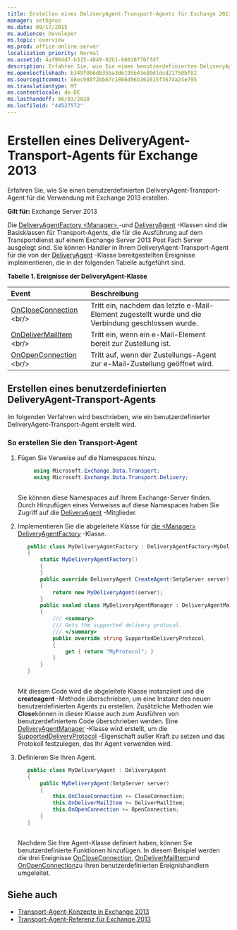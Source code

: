 ```yaml
---
title: Erstellen eines DeliveryAgent-Transport-Agents für Exchange 2013
manager: sethgros
ms.date: 09/17/2015
ms.audience: Developer
ms.topic: overview
ms.prod: office-online-server
localization_priority: Normal
ms.assetid: 4af904d7-b315-4849-92b1-66018f76ffdf
description: Erfahren Sie, wie Sie einen benutzerdefinierten DeliveryAgent-Transport-Agent für die Verwendung mit Exchange 2013 erstellen.
ms.openlocfilehash: b349f0b6d835ba3d6195b43e80d1dcd21750bf82
ms.sourcegitcommit: 88ec988f2bb67c1866d06b361615f3674a24e795
ms.translationtype: MT
ms.contentlocale: de-DE
ms.lasthandoff: 06/03/2020
ms.locfileid: "44527572"
---
```

# <a name="create-a-deliveryagent-transport-agent-for-exchange-2013"></a>Erstellen eines DeliveryAgent-Transport-Agents für Exchange 2013

Erfahren Sie, wie Sie einen benutzerdefinierten DeliveryAgent-Transport-Agent für die Verwendung mit Exchange 2013 erstellen.
  
**Gilt für:** Exchange Server 2013
  
Die [DeliveryAgentFactory \<Manager\> ](https://msdn.microsoft.com/library/dd877550(v=exchg.150).aspx) -und [DeliveryAgent](https://msdn.microsoft.com/library/microsoft.exchange.data.transport.delivery.deliveryagent(v=exchg.150).aspx) -Klassen sind die Basisklassen für Transport-Agents, die für die Ausführung auf dem Transportdienst auf einem Exchange Server 2013 Post Fach Server ausgelegt sind. Sie können Handler in Ihrem DeliveryAgent-Transport-Agent für die von der [DeliveryAgent](https://msdn.microsoft.com/library/microsoft.exchange.data.transport.delivery.deliveryagent(v=exchg.150).aspx) -Klasse bereitgestellten Ereignisse implementieren, die in der folgenden Tabelle aufgeführt sind. 
  
**Tabelle 1. Ereignisse der DeliveryAgent-Klasse**

|**Event**|**Beschreibung**|
|:-----|:-----|
|[OnCloseConnection](https://msdn.microsoft.com/library/microsoft.exchange.data.transport.delivery.deliveryagent.oncloseconnection(v=exchg.150).aspx) <br/> |Tritt ein, nachdem das letzte e-Mail-Element zugestellt wurde und die Verbindung geschlossen wurde.  <br/> |
|[OnDeliverMailItem](https://msdn.microsoft.com/library/microsoft.exchange.data.transport.delivery.deliveryagent.ondelivermailitem(v=exchg.150).aspx) <br/> |Tritt ein, wenn ein e-Mail-Element bereit zur Zustellung ist.  <br/> |
|[OnOpenConnection](https://msdn.microsoft.com/library/microsoft.exchange.data.transport.delivery.deliveryagent.onopenconnection(v=exchg.150).aspx) <br/> |Tritt auf, wenn der Zustellungs-Agent zur e-Mail-Zustellung geöffnet wird.  <br/> |
   
## <a name="creating-a-custom-deliveryagent-transport-agent"></a>Erstellen eines benutzerdefinierten DeliveryAgent-Transport-Agents

Im folgenden Verfahren wird beschrieben, wie ein benutzerdefinierter DeliveryAgent-Transport-Agent erstellt wird. 
  
### <a name="to-create-the-transport-agent"></a>So erstellen Sie den Transport-Agent

1. Fügen Sie Verweise auf die Namespaces hinzu.
    
   ```cs
        using Microsoft.Exchange.Data.Transport;
        using Microsoft.Exchange.Data.Transport.Delivery;
    
   ```

   Sie können diese Namespaces auf Ihrem Exchange-Server finden. Durch Hinzufügen eines Verweises auf diese Namespaces haben Sie Zugriff auf die [DeliveryAgent](https://msdn.microsoft.com/library/microsoft.exchange.data.transport.delivery.deliveryagent(v=exchg.150).aspx) -Mitglieder. 
    
2. Implementieren Sie die abgeleitete Klasse für [die \<Manager\> DeliveryAgentFactory](https://msdn.microsoft.com/library/dd877550(v=exchg.150).aspx) -Klasse. 
    
   ```cs
      public class MyDeliveryAgentFactory : DeliveryAgentFactory<MyDeliveryAgentFactory.MyDeliveryAgentManager>
      {
          static MyDeliveryAgentFactory()
          {
          }
          public override DeliveryAgent CreateAgent(SmtpServer server)
          {
              return new MyDeliveryAgent(server);
          }
          public sealed class MyDeliveryAgentManager : DeliveryAgentManager
          {
              /// <summary>
              /// Gets the supported delivery protocol.
              /// </summary>
              public override string SupportedDeliveryProtocol
              {
                  get { return "MyProtocol"; }
              }
          }
      }
  
   ```

   Mit diesem Code wird die abgeleitete Klasse instanziiert und die **createagent** -Methode überschrieben, um eine Instanz des neuen benutzerdefinierten Agents zu erstellen. Zusätzliche Methoden wie **Close**können in dieser Klasse auch zum Ausführen von benutzerdefiniertem Code überschrieben werden. Eine [DeliveryAgentManager](https://msdn.microsoft.com/library/Microsoft.Exchange.Data.Transport.Delivery.DeliveryAgentManager.aspx) -Klasse wird erstellt, um die [SupportedDeliveryProtocol](https://msdn.microsoft.com/library/Microsoft.Exchange.Data.Transport.Delivery.DeliveryAgentManager.SupportedDeliveryProtocol.aspx) -Eigenschaft außer Kraft zu setzen und das Protokoll festzulegen, das Ihr Agent verwenden wird. 
    
3. Definieren Sie Ihren Agent.
    
   ```cs
      public class MyDeliveryAgent : DeliveryAgent
      {
          public MyDeliveryAgent(SmtpServer server)
          {
              this.OnCloseConnection += CloseConnection;
              this.OnDeliverMailItem += DeliverMailItem;
              this.OnOpenConnection += OpenConnection;
          }
      }
  
   ```

   Nachdem Sie Ihre Agent-Klasse definiert haben, können Sie benutzerdefinierte Funktionen hinzufügen. In diesem Beispiel werden die drei Ereignisse [OnCloseConnection](https://msdn.microsoft.com/library/microsoft.exchange.data.transport.delivery.deliveryagent.oncloseconnection(v=exchg.150).aspx), [OnDeliverMailItem](https://msdn.microsoft.com/library/microsoft.exchange.data.transport.delivery.deliveryagent.ondelivermailitem(v=exchg.150).aspx)und [OnOpenConnection](https://msdn.microsoft.com/library/microsoft.exchange.data.transport.delivery.deliveryagent.onopenconnection(v=exchg.150).aspx)zu Ihren benutzerdefinierten Ereignishandlern umgeleitet. 
    
## <a name="see-also"></a>Siehe auch

- [Transport-Agent-Konzepte in Exchange 2013](transport-agent-concepts-in-exchange-2013.md)
- [Transport-Agent-Referenz für Exchange 2013](transport-agent-reference-for-exchange-2013.md)          

 